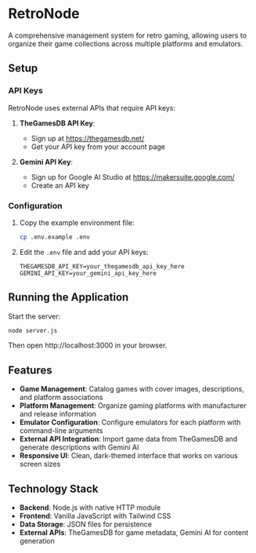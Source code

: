 # RetroNode

A comprehensive management system for retro gaming, allowing users to organize their game collections across multiple platforms and emulators.

## Setup

### API Keys

RetroNode uses external APIs that require API keys:

1. **TheGamesDB API Key**:
   - Sign up at https://thegamesdb.net/
   - Get your API key from your account page

2. **Gemini API Key**:
   - Sign up for Google AI Studio at https://makersuite.google.com/
   - Create an API key

### Configuration

1. Copy the example environment file:
   ```bash
   cp .env.example .env
   ```

2. Edit the `.env` file and add your API keys:
   ```
   THEGAMESDB_API_KEY=your_thegamesdb_api_key_here
   GEMINI_API_KEY=your_gemini_api_key_here
   ```

## Running the Application

Start the server:
```bash
node server.js
```

Then open http://localhost:3000 in your browser.

## Features

- **Game Management**: Catalog games with cover images, descriptions, and platform associations
- **Platform Management**: Organize gaming platforms with manufacturer and release information
- **Emulator Configuration**: Configure emulators for each platform with command-line arguments
- **External API Integration**: Import game data from TheGamesDB and generate descriptions with Gemini AI
- **Responsive UI**: Clean, dark-themed interface that works on various screen sizes

## Technology Stack

- **Backend**: Node.js with native HTTP module
- **Frontend**: Vanilla JavaScript with Tailwind CSS
- **Data Storage**: JSON files for persistence
- **External APIs**: TheGamesDB for game metadata, Gemini AI for content generation